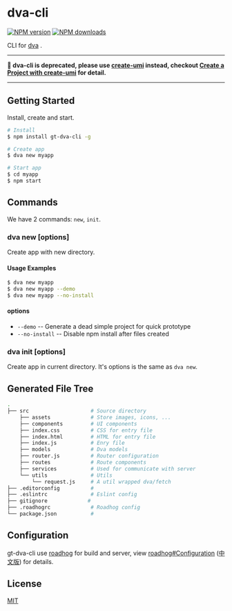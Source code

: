 # dva-cli

[![NPM version](https://img.shields.io/npm/v/dva-cli.svg?style=flat)](https://npmjs.org/package/dva-cli)
[![NPM downloads](http://img.shields.io/npm/dm/dva-cli.svg?style=flat)](https://npmjs.org/package/dva-cli)

CLI for [dva](https://github.com/dvajs/dva) .

---

**📢 dva-cli is deprecated, please use [create-umi](https://github.com/umijs/create-umi) instead, checkout [Create a Project with create-umi](https://umijs.org/guide/create-umi-app.html) for detail.**

---

## Getting Started

Install, create and start.

```bash
# Install
$ npm install gt-dva-cli -g

# Create app
$ dva new myapp

# Start app
$ cd myapp
$ npm start
```

## Commands

We have 2 commands: `new`, `init`.

### dva new <appName> [options]

Create app with new directory.

#### Usage Examples

```bash
$ dva new myapp
$ dva new myapp --demo
$ dva new myapp --no-install
```

#### options

* `--demo` -- Generate a dead simple project for quick prototype
* `--no-install` -- Disable npm install after files created

### dva init [options]

Create app in current directory. It's options is the same as `dva new`.

## Generated File Tree

```bash
.
├── src                    # Source directory
    ├── assets             # Store images, icons, ...
    ├── components         # UI components
    ├── index.css          # CSS for entry file
    ├── index.html         # HTML for entry file
    ├── index.js           # Enry file
    ├── models             # Dva models
    ├── router.js          # Router configuration
    ├── routes             # Route components
    ├── services           # Used for communicate with server
    └── utils              # Utils
        └── request.js     # A util wrapped dva/fetch
├── .editorconfig          #
├── .eslintrc              # Eslint config
├── gitignore             #
├── .roadhogrc             # Roadhog config
└── package.json           #
```

## Configuration

gt-dva-cli use [roadhog](https://github.com/sorrycc/roadhog) for build and server, view [roadhog#Configuration](https://github.com/sorrycc/roadhog/blob/master/README.md#configuration) ([中文版](https://github.com/sorrycc/roadhog/blob/master/README_zh-cn.md#配置)) for details.

## License

[MIT](https://tldrlegal.com/license/mit-license)
